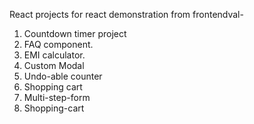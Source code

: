 React projects for react demonstration from frontendval-

1. Countdown timer project
2. FAQ component.
3. EMI calculator.
4. Custom Modal
5. Undo-able counter
6. Shopping cart
7. Multi-step-form
6. Shopping-cart

